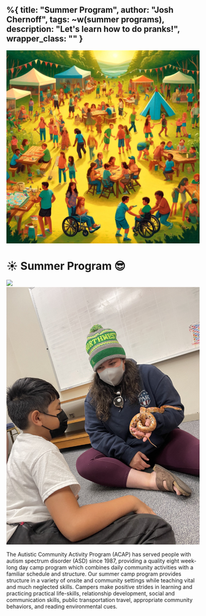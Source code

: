 %{
  title: "Summer Program",
  author: "Josh Chernoff",
  tags: ~w(summer programs),
  description: "Let's learn how to do pranks!",
  wrapper_class: ""
}
---

<div class="relative isolate overflow-hidden h-72">
<img
    src="/assets/images/camp.webp"
    class="absolute inset-0 -z-10 object-bottom object-cover opacity-[.2] h-screen w-full"
/>
<div class="mx-auto flex flex-col h-full items-center justify-center">
    <h1 class="text-5xl font-black text-base-content tracking-tight mb-4">
    ☀️ Summer Program 😎
    </h1>
</div>
</div>

<div class="prose lg:prose-lg mx-auto py-20">
<div class="grid grid-cols-1 md:grid-cols-2 gap-4">
    <div>
        <img class="h-auto max-w-full" src="/assets/images/summer-1.jpg">
    </div>
    <div>
        <img class="h-auto max-w-full" src="/assets/images/summer-2.jpg">
    </div>
</div>

The Autistic Community Activity Program (ACAP) has served people with autism spectrum disorder (ASD) since 1987, providing a quality eight week-long day camp program which combines daily community activities with a familiar schedule and structure. Our summer camp program provides structure in a variety of onsite and community settings while teaching vital and much neglected skills. Campers make positive strides in learning and practicing practical life-skills, relationship development, social and communication skills, public transportation travel, appropriate community behaviors, and reading environmental cues. 

</div>